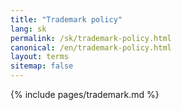 ```yaml
---
title: "Trademark policy"
lang: sk
permalink: /sk/trademark-policy.html
canonical: /en/trademark-policy.html
layout: terms
sitemap: false
---
```


{% include pages/trademark.md %}
